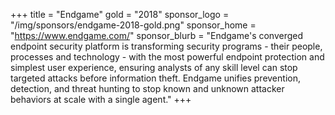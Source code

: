 +++
title = "Endgame"
gold = "2018"
sponsor_logo = "/img/sponsors/endgame-2018-gold.png"
sponsor_home = "https://www.endgame.com/"
sponsor_blurb = "Endgame's converged endpoint security platform is transforming security programs - their people, processes and technology - with the most powerful endpoint protection and simplest user experience, ensuring analysts of any skill level can stop targeted attacks before information theft. Endgame unifies prevention, detection, and threat hunting to stop known and unknown attacker behaviors at scale with a single agent."
+++
